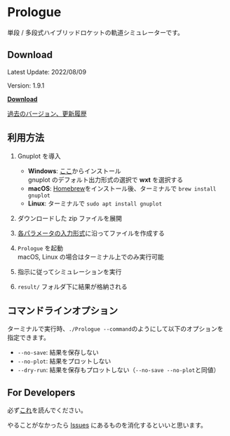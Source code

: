 # Prologue

単段 / 多段式ハイブリッドロケットの軌道シミュレーターです。

## Download

Latest Update: 2022/08/09

Version: 1.9.1

[**Download**](https://github.com/FROM-THE-EARTH/Prologue/releases/latest)

[過去のバージョン、更新履歴](https://github.com/FROM-THE-EARTH/Prologue/releases)

## 利用方法

1. Gnuplot を導入

   - **Windows**: [ここ](https://sourceforge.net/projects/gnuplot/files/gnuplot/5.2.8/)からインストール<br>
     gnuplot のデフォルト出力形式の選択で **wxt** を選択する
   - **macOS**: [Homebrew](https://brew.sh/index_ja)をインストール後、ターミナルで `brew install gnuplot`
   - **Linux**: ターミナルで `sudo apt install gnuplot`

2. ダウンロードした zip ファイルを展開

3. [各パラメータの入力形式](https://github.com/FROM-THE-EARTH/Prologue/blob/master/docs/INPUT.md)に沿ってファイルを作成する

4. `Prologue` を起動<br>
   macOS, Linux の場合はターミナル上でのみ実行可能

5. 指示に従ってシミュレーションを実行

6. `result/` フォルダ下に結果が格納される

## コマンドラインオプション
ターミナルで実行時、`./Prologue --command`のようにして以下のオプションを指定できます。
- `--no-save`: 結果を保存しない
- `--no-plot`: 結果をプロットしない
- `--dry-run`: 結果を保存もプロットしない（`--no-save --no-plot`と同値）

## For Developers

必ず[これ](https://github.com/FROM-THE-EARTH/Prologue/blob/master/docs/DEVELOPMENT.md)を読んでください。

やることがなかったら [Issues](https://github.com/FROM-THE-EARTH/Prologue/issues) にあるものを消化するといいと思います。
